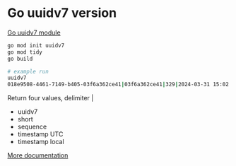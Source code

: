 # Go uuidv7 version

[Go uuidv7 module](https://github.com/samborkent/uuid)

```bash
go mod init uuidv7
go mod tidy
go build

# example run
uuidv7
018e9508-4461-7149-b405-03f6a362ce41|03f6a362ce41|329|2024-03-31 15:02:10.785 +0000 UTC|2024-03-31 18:02:10.785 +0300 EEST
```

Return four values, delimiter |
* uuidv7
* short 
* sequence
* timestamp UTC
* timestamp local

[More documentation](github.com/samborkent/uuidv7)

